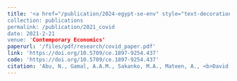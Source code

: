 ```yaml
---
title: '<a href="/publication/2024-egypt-se-env" style="text-decoration:none;">How have COVID-19 confirmed cases and deaths affected stock markets? Evidence from Nigeria</a>
collection: publications
permalink: /publication/2021_covid
date: 2021-2-21
venue: 'Contemporary Economics'
paperurl: '/files/pdf/research/covid_paper.pdf'
link: 'https://doi.org/10.5709/ce.1897-9254.437'
code: 'https://doi.org/10.5709/ce.1897-9254.437'
citation: 'Abu, N., Gamal, A.A.M., Sakanko, M.A., Mateen, A., <b>David, J.</b>, & Amaechi B-O.O. (2021). &quot;How have COVID-19 confirmed cases and deaths affected stock markets? Evidence from Nigeria&quot; <i>Contemporary Economics</i>, <i>15</i>(1). 76-99'
---
```

